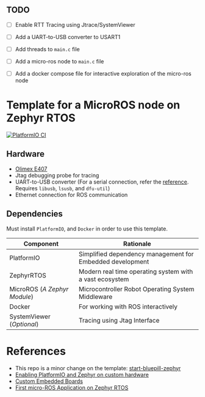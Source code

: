 ## TODO
- [ ] Enable RTT Tracing using Jtrace/SystemViewer
- [ ] Add a UART-to-USB converter to USART1
- [ ] Add threads to `main.c` file
- [ ] Add a micro-ros node to `main.c` file
- [ ] Add a docker compose file for interactive exploration of the micro-ros node


# Template for a MicroROS node on Zephyr RTOS
[![PlatformIO CI](https://github.com/TechnocultureResearch/micro-ros-zephyr-template/actions/workflows/main.yml/badge.svg)](https://github.com/TechnocultureResearch/micro-ros-zephyr-template/actions/workflows/main.yml)

## Hardware
- [Olimex E407](https://docs.zephyrproject.org/latest/boards/arm/olimex_stm32_e407/doc/index.html)
- Jtag debugging probe for tracing
- UART-to-USB converter (For a serial connection, refer the [reference](https://github.com/NicHub/STM32-E407-BLINK). Requires `libusb`, `lsusb`, and `dfu-util`)
- Ethernet connection for ROS communication

## Dependencies
Must install `PlatformIO`, and `Docker` in order to use this template.

| Component                     | Rationale |
| ----------------------------- | ---------------------------------------------------------------- |
| PlatformIO                    | Simplified dependency management for Embedded development        |
| ZephyrRTOS                    | Modern real time operating system with a vast ecosystem          |
| MicroROS (*A Zephyr Module*)  | Microcontroller Robot Operating System Middleware                |
| Docker                        | For working with ROS interactively                               |
| SystemViewer (*Optional*)     | Tracing using Jtag Interface                                     |


# References
- This repo is a minor change on the template: [start-bluepill-zephyr](https://github.com/TechnocultureResearch/start-bluepill-zephyr)
- [Enabling PlatformIO and Zephyr on custom hardware](https://www.zephyrproject.org/enabling-platformio-and-zephyr-on-custom-hardware/)
- [Custom Embedded Boards](https://docs.platformio.org/en/latest/platforms/creating_board.html)
- [First micro-ROS Application on Zephyr RTOS](https://www.zephyrproject.org/first-micro-ros-application-on-zephyr-rtos/)
